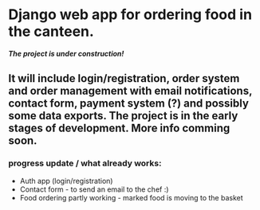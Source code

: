 #  Django web app for ordering food in the canteen.

***The project is under construction!***

## It will include login/registration, order system and order management with email notifications, contact form, payment system (?) and possibly some data exports. The project is in the early stages of development. More info comming soon.

### progress update / what already works:
- Auth app (login/registration) 
- Contact form - to send an email to the chef :)
- Food ordering partly working - marked food is moving to the basket





